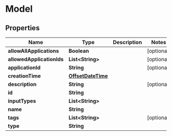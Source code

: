 

# Model

## Properties

Name | Type | Description | Notes
------------ | ------------- | ------------- | -------------
**allowAllApplications** | **Boolean** |  |  [optional]
**allowedApplicationIds** | **List&lt;String&gt;** |  |  [optional]
**applicationId** | **String** |  |  [optional]
**creationTime** | [**OffsetDateTime**](OffsetDateTime.md) |  | 
**description** | **String** |  |  [optional]
**id** | **String** |  | 
**inputTypes** | **List&lt;String&gt;** |  | 
**name** | **String** |  | 
**tags** | **List&lt;String&gt;** |  |  [optional]
**type** | **String** |  | 



